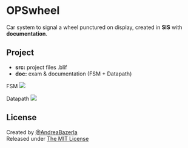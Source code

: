 # OPSwheel
Car system to signal a wheel punctured on display, created in **SIS** with **documentation**.

## Project
+ **src:** project files .blif
+ **doc:** exam & documentation (FSM + Datapath)

FSM
![](http://imageshack.com/a/img921/336/RoPThB.png)

Datapath
![](http://imageshack.com/a/img923/9513/t0KNM2.png)

## License
Created by [@AndreaBazerla](https://twitter.com/AndreaBazerla)  
Released under [The MIT License](https://github.com/andbaz/opswheel/blob/7cb6a7313342c62da11fe50492739f00fe23deff/LICENSE.md)
